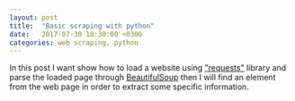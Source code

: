 ```yaml
---
layout: post
title:  "Basic scraping with python"
date:   2017-07-30 18:30:00 +0300
categories: web scraping, python
---
```

In this post I want show how to load a website using ["requests"][requests-docs] library and parse the loaded page through [BeautifulSoup][BeautifulSoup-docs] then I will find an element from the web page in order to extract some specific information.


[requests-docs]: http://docs.python-requests.org/en/master/
[BeautifulSoup-docs]: https://www.crummy.com/software/BeautifulSoup/bs4/doc/
